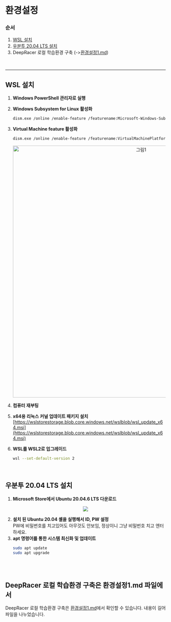 # 환경설정


### 순서
1. [WSL 설치](#wsl-설치)
2. [우분투 20.04 LTS 설치](#우분투-2004-lts-설치)
3. DeepRacer 로컬 학습환경 구축 (->[환경설정1.md](환경설정1.md))
<br>

---

## WSL 설치
1. **Windows PowerShell 관리자로 실행**
2. **Windows Subsystem for Linux 활성화**
    ```sh
    dism.exe /online /enable-feature /featurename:Microsoft-Windows-Subsystem-Linux /all /norestart
    ```
3. **Virtual Machine feature 활성화**
    ```sh
    dism.exe /online /enable-feature /featurename:VirtualMachinePlatform /all /norestart
    ```
    <p align="center">
      <img width="790" alt="그림1" src="https://github.com/user-attachments/assets/001af36f-e848-4087-b074-5ba57c652315">
    </p>

4. **컴퓨터 재부팅**
5. **x64용 리눅스 커널 업데이트 패키지 설치**  
    [https://wslstorestorage.blob.core.windows.net/wslblob/wsl_update_x64.msi](https://wslstorestorage.blob.core.windows.net/wslblob/wsl_update_x64.msi)  
6. **WSL를 WSL2로 업그레이드**  
    ```sh
    wsl --set-default-version 2
    ```
<br>

## 우분투 20.04 LTS 설치
1. **Microsoft Store에서 Ubuntu 20.04.6 LTS 다운로드**
<p align="center">
  <img src="https://github.com/user-attachments/assets/7c9734f5-0afc-4dcd-8bdc-527c8a5f26b2">
</p>

2. **설치 된 Ubuntu 20.04 셸을 실행해서 ID, PW 설정** <br>
    PW에 비밀번호를 치고있어도 아무것도 안보임, 정상이니 그냥 비밀번호 치고 엔터하세요.<br>
3. **apt 명령어를 통한 시스템 최신화 및 업데이트**
    ```sh
    sudo apt update
    sudo apt upgrade
    ```
<br><br>

## DeepRacer 로컬 학습환경 구축은 환경설정1.md 파일에서
 DeepRacer 로컬 학습환경 구축은 [환경설정1.md](환경설정1.md)에서 확인할 수 있습니다.
 내용이 길어 파일을 나누었습니다.
